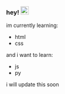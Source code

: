 ### hey! <img src="https://media.giphy.com/media/hvRJCLFzcasrR4ia7z/giphy.gif" width="22">

im currently learning:
  - html
  - css

and i want to learn:
  - js
  - py

i will update this soon

